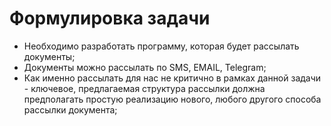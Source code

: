 # Формулировка задачи
* Необходимо разработать программу, которая будет рассылать 
документы; 
* Документы можно рассылать по SMS, EMAIL, Telegram; 
* Как именно рассылать для нас не критично в рамках данной задачи - 
ключевое, предлагаемая структура рассылки должна предполагать 
простую реализацию нового, любого другого способа 
рассылки документа;
